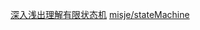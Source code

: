 [深入浅出理解有限状态机](http://www.jianshu.com/p/5eb45c64f3e3)
[misje/stateMachine](https://github.com/misje/stateMachine)
